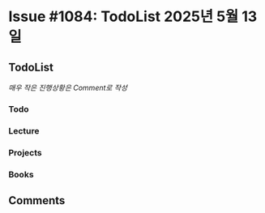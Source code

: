 # Issue #1084: TodoList 2025년 5월 13일

## TodoList

*매우 작은 진행상황은 Comment로 작성*

### Todo  

### Lecture

### Projects

### Books


## Comments

